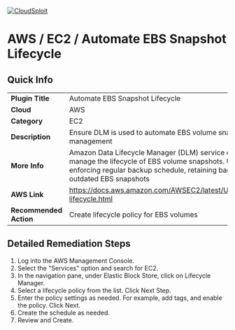 [![CloudSploit](https://cloudsploit.com/img/logo-new-big-text-100.png "CloudSploit")](https://cloudsploit.com)

# AWS / EC2 / Automate EBS Snapshot Lifecycle

## Quick Info

| | |
|-|-|
| **Plugin Title** | Automate EBS Snapshot Lifecycle |
| **Cloud** | AWS |
| **Category** | EC2 |
| **Description** | Ensure DLM is used to automate EBS volume snapshots management |
| **More Info** | Amazon Data Lifecycle Manager (DLM) service enables you to manage the lifecycle of EBS volume snapshots. Using DLM helps in enforcing regular backup schedule, retaining backups, deleting outdated EBS snapshots |
| **AWS Link** | https://docs.aws.amazon.com/AWSEC2/latest/UserGuide/snapshot-lifecycle.html |
| **Recommended Action** | Create lifecycle policy for EBS volumes |

## Detailed Remediation Steps
1. Log into the AWS Management Console. </br>
2. Select the "Services" option and search for EC2. </br> 
3. In the navigation pane, under Elastic Block Store, click on Lifecycle Manager. </br>
4. Select a lifecycle policy from the list. Click Next Step. </br>
5. Enter the policy settings as needed. For example, add tags, and enable the policy. Click Next. </br>
6. Create the schedule as needed. </br>
7. Review and Create. </br>